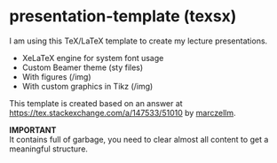 # presentation-template (texsx)
I am using this TeX/LaTeX template to create my lecture presentations.

- XeLaTeX engine for system font usage
- Custom Beamer theme (sty files)
- With figures (/img)
- With custom graphics in Tikz (/img)

This template is created based on an answer at https://tex.stackexchange.com/a/147533/51010 by [marczellm](https://tex.stackexchange.com/users/21963/marczellm).

**IMPORTANT**  
It contains full of garbage, you need to clear almost all content to get a meaningful structure.
